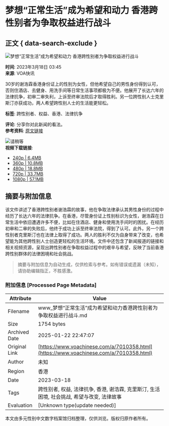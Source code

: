 # 梦想“正常生活”成为希望和动力 香港跨性别者为争取权益进行战斗

## 正文 { data-search-exclude }


![梦想“正常生活”成为希望和动力 香港跨性别者为争取权益进行战斗](https://gdb.voanews.com/01000000-0aff-0242-01f1-08db271d62f4_tv_b1_w1023_r1.jpg)

**时间**: 2023年3月18日 03:45  
**来源**: VOA快讯

30岁的谢浩霖香港身份证上的性别为女性，但他希望自己的男性身份得到认可，否则住酒店、去健身、用洗手间等日常生活事项都极为不便。他展开了长达六年的法律抗争，初审二审失利，上诉至终审法院后才取得胜利。另一位跨性别人士克里斯汀亦获成功，两人希望跨性别人士的生活能更轻松。

**标签**: 跨性别者、权益、香港、法律抗争  

**评论**: 分享你对此新闻的看法。  
**参考资料**: [原文链接](https://www.voachinese.com/a/7010358.html)  

![请稍等](/Content/responsive/img/player-spinner.png)  
**视频下载链接**:  
- [240p | 6.4MB](https://voa-video-ns.akamaized.net/pangeavideo/2023/03/0/01/01000000-0aff-0242-01f1-08db271d62f4_240p.mp4?download=1)  
- [360p | 10.8MB](https://voa-video-ns.akamaized.net/pangeavideo/2023/03/0/01/01000000-0aff-0242-01f1-08db271d62f4.mp4?download=1)  
- [480p | 18.8MB](https://voa-video-ns.akamaized.net/pangeavideo/2023/03/0/01/01000000-0aff-0242-01f1-08db271d62f4_480p.mp4?download=1)  
- [720p | 33.7MB](https://voa-video-ns.akamaized.net/pangeavideo/2023/03/0/01/01000000-0aff-0242-01f1-08db271d62f4_720p.mp4?download=1)  
- [1080p | 57.1MB](https://voa-video-ns.akamaized.net/pangeavideo/2023/03/0/01/01000000-0aff-0242-01f1-08db271d62f4_1080p.mp4?download=1)  
<!-- tcd_original_link https://www.voachinese.com/a/7010358.html -->


## 摘要与附加信息

<!-- tcd_abstract -->
该文件讲述了香港跨性别者谢浩霖的故事，他在争取法律承认其男性身份的过程中经历了长达六年的法律抗争。在香港，尽管身份证上性别标识为女性，谢浩霖在日常生活中依旧遭遇许多不便，比如在住酒店、健身和使用洗手间时的困扰。在经历初审和二审的失败后，他终于成功上诉至终审法院，得到了认可。此外，另一个跨性别者克里斯汀也在法律上取得了成功。两人的胜利不仅为自身带来了改变，也希望能为其他跨性别人士创造更轻松的生活环境。文件中还包含了新闻报道的链接和相关视频资源，呈现出跨性别者在争取权益过程中的艰辛与希望，反映了当前香港跨性别群体的法律困境和社会挑战。
<!-- tcd_abstract_end -->

> 摘要与附加信息为自动生成，仅供检索与参考。如有错误或遗漏（未知），请协助编辑指正，不胜感激。

### 附加信息 [Processed Page Metadata]

| Attribute       | Value                                  |
|-----------------|----------------------------------------|
| Filename        | www_梦想“正常生活”成为希望和动力香港跨性别者为争取权益进行战斗.md                             |
| Size            | 1754 bytes                           |
| Archived Date   | 2025-01-22 22:47:07                             |
| Original Link   | [https://www.voachinese.com/a/7010358.html](https://www.voachinese.com/a/7010358.html)                       |
| Author          | 未知                               |
| Region          | 香港                               |
| Date            | 2023-03-18                                 |
| Tags            | 跨性别者, 权益, 法律抗争, 香港, 谢浩霖, 克里斯汀, 生活困境, 社会挑战, 希望与改变, 法律故事                                 |
| Evaluation            | [Unknown type(update needed)]                                 |
<!-- tcd_table_end -->

本文由多元性别中文数字档案馆归档整理，仅供浏览。版权归原作者所有。

